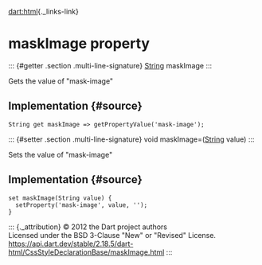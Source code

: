 [dart:html](../../dart-html/dart-html-library){._links-link}

maskImage property
==================

::: {#getter .section .multi-line-signature}
[String](../../dart-core/string-class) maskImage
:::

Gets the value of \"mask-image\"

Implementation {#source}
--------------

``` {.language-dart data-language="dart"}
String get maskImage => getPropertyValue('mask-image');
```

::: {#setter .section .multi-line-signature}
void maskImage=([String](../../dart-core/string-class) value)
:::

Sets the value of \"mask-image\"

Implementation {#source}
--------------

``` {.language-dart data-language="dart"}
set maskImage(String value) {
  setProperty('mask-image', value, '');
}
```

::: {._attribution}
© 2012 the Dart project authors\
Licensed under the BSD 3-Clause \"New\" or \"Revised\" License.\
<https://api.dart.dev/stable/2.18.5/dart-html/CssStyleDeclarationBase/maskImage.html>
:::
